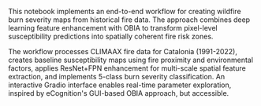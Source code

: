 This notebook implements an end-to-end workflow for creating wildfire burn severity maps from historical fire data. The approach combines deep learning feature enhancement with OBIA to transform pixel-level susceptibility predictions into spatially coherent fire risk zones.

The workflow processes CLIMAAX fire data for Catalonia (1991-2022), creates baseline susceptibility maps using fire proximity and environmental factors, applies ResNet+FPN enhancement for multi-scale spatial feature extraction, and implements 5-class burn severity classification. An interactive Gradio interface enables real-time parameter exploration, inspired by eCognition's GUI-based OBIA approach, but accessible.
